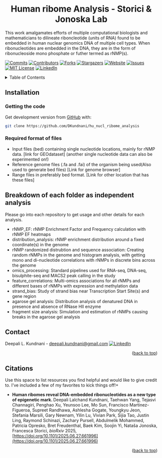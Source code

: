 
<h1 align="center">Human ribome Analysis - Storici & Jonoska Lab</h1>
This work amalgamates efforts of multiple computational biologists and mathematicians to dilineate riboncleotide (units of RNA) found to be embedded in human nuclear genomics DNA of multiple cell types. When ribonucleotides are embedded in the DNA, they are in the form of ribonucleoside mono phosphate or futher termed as rNMP(s).
<a name="readme-top"></a>
<!--
-->

[![Commits][Commits-shield]][Commits-url]
[![Contributors][contributors-shield]][contributors-url]
[![Forks][forks-shield]][forks-url]
[![Stargazers][stars-shield]][stars-url]
[![Website][website-shield]][website-url]
[![Issues][issues-shield]][issues-url]
[![MIT License][license-shield]][license-url]
[![LinkedIn][linkedin-shield]][linkedin-url]


<!-- TABLE OF CONTENTS -->
<details>
  <summary>Table of Contents</summary>
  <ol>
    <li><a href="##Installation">Installation</a></li>
      <ul>
        <li><a href="###Getting-the-code">Getting the code</a></li>
        <li><a href="###Creating-the-enviroment-with-required-dependencies">Required format of files</a></li>
      </ul>
    </li>
    <li><a href="##Usage">Breakdown of each folder as independent analysis</a></li>
    <li><a href="##Contact">Contact</a></li>
    <li><a href="##Citations">Citations</a></li>
  </ol>
</details>

<!-- Installation -->
## Installation
### Getting the code
Get development version from [GitHub](https://github.com/) with:
```sh
git clone https://github.com/DKundnani/hu_nucl_ribome_analysis
```

### Required format of files
* Input files (bed) containing single nucleotide locations, mainly for rNMP data. [link for GEOdataset] (another single nucleotide data can also be experimented on!)
* Reference genome files (.fa and .fai) of the organism being used(Also used to generate bed files) [Link for genome browser]
* Range files in preferably bed format. [Link for other location that has these files]

<!-- USAGE -->
## Breakdown of each folder as independent analysis
Please go into each repository to get usage and other details for each analysis.
* rNMP_EF: rNMP Enrichment Factor and Frequency calculation with rNMP EF heatmaps
* distribution_analysis: rNMP enrichment distribution around a fixed coordinate(s) in the genome
* rNMP randomized distrubtion and sequence association: Creating random rNMPs in the genome and histogram analysis, with getting mono and di-nucleotide correlations with rNMPs in discrete bins across the genome
* omics_processing: Standard pipelines used for RNA-seq, DNA-seq, bisulphite-seq and MACS2 peak calling in the study
* feature_correlations: Multi-omics associations for all rNMPs and different bases of rNMPs with expression and methylation data
* strand_bias: Study of strand bias near Transcription Start Site(s) and gene region
* agarose gel analysis: Distribution analysis of denatured DNA in presence and absence of RNase HII enzyme
* fragment size analysis: Simulation and estimation of rNMPs causing breaks in the agarose gel analysis


<!-- CONTACT -->
## Contact
Deepali L. Kundnani - [deepali.kundnani@gmail.com](mailto::deepali.kundnani@gmail.com)    [![LinkedIn][linkedin-shield]][linkedin-url] 
<p align="right">(<a href="#readme-top">back to top</a>)</p>

<!-- ACKNOWLEDGMENTS -->
## Citations
Use this space to list resources you find helpful and would like to give credit to. I've included a few of my favorites to kick things off!+
* <b> Human ribomes reveal DNA-embedded ribonucleotides as a new type of epigenetic mark. </b>
Deepali Lalchand Kundnani, Taehwan Yang, Tejasvi Channagiri, Penghao Xu, Yeunsoo Lee, Mo Sun, Francisco Martinez-Figueroa, Supreet Randhawa, Ashlesha Gogate, Youngkyu Jeon, Stefania Marsili, Gary Newnam, Yilin Lu, Vivian Park, Sijia Tao, Justin Ling, Raymond Schinazi, Zachary Pursell, Abdulmelik Mohammed, Patricia Opresko, Bret Freudenthal, Baek Kim, Soojin Yi, Nataša Jonoska, Francesca Storici, <i>  bioRxiv </i> 2025, [https://doi.org/10.1101/2025.06.27.661996](https://doi.org/10.1101/2025.06.27.661996)

<p align="right">(<a href="#readme-top">back to top</a>)</p>



<!-- MARKDOWN LINKS & IMAGES -->
<!-- https://www.markdownguide.org/basic-syntax/#reference-style-links -->
[contributors-shield]: https://img.shields.io/github/contributors/DKundnani/hu_nucl_ribome_analysis?style=for-the-badge
[contributors-url]: https://github.com/DKundnani/hu_nucl_ribome_analysis/graphs/contributors
[forks-shield]: https://img.shields.io/github/forks/DKundnani/hu_nucl_ribome_analysis?style=for-the-badge
[forks-url]: https://github.com/DKundnani/hu_nucl_ribome_analysis/forks
[stars-shield]: https://img.shields.io/github/stars/DKundnani/hu_nucl_ribome_analysis?style=for-the-badge
[stars-url]: https://github.com/DKundnani/hu_nucl_ribome_analysis/stargazers
[issues-shield]: https://img.shields.io/github/issues/DKundnani/hu_nucl_ribome_analysis?style=for-the-badge
[issues-url]: https://github.com/DKundnani/hu_nucl_ribome_analysis/issues
[license-shield]: https://img.shields.io/github/license/DKundnani/hu_nucl_ribome_analysis?style=for-the-badge
[license-url]: https://github.com/DKundnani/hu_nucl_ribome_analysis/blob/master/LICENSE.txt
[linkedin-shield]: https://img.shields.io/badge/-LinkedIn-black.svg?style=for-the-badge&logo=linkedin&colorB=555
[linkedin-url]: https://linkedin.com/in/deepalik
[product-screenshot]: images/screenshot.png
[commits-url]: https://github.com/DKundnani/hu_nucl_ribome_analysis/pulse
[commits-shield]: https://img.shields.io/github/commit-activity/t/DKundnani/hu_nucl_ribome_analysis?style=for-the-badge
[website-shield]: https://img.shields.io/website?url=http%3A%2F%2Fdkundnani.bio%2F&style=for-the-badge
[website-url]:http://dkundnani.bio/ 
